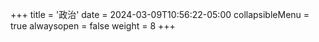 +++
title = '政治'
date = 2024-03-09T10:56:22-05:00
collapsibleMenu = true
alwaysopen = false
weight = 8
+++
